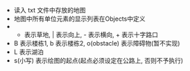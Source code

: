 * 读入 txt 文件中存放的地图
* 地图中所有单位元素的显示列表在Objects中定义
* * 表示草地, | 表示向上, - 表示横向, + 表示十字路口
* B 表示楼栋1, b 表示楼栋2, o(obstacle) 表示障碍物(暂不实现)
* L 表示湖泊
* s(小写) 表示绘图的起点(起点必须设定在公路上, 否则不予执行)
